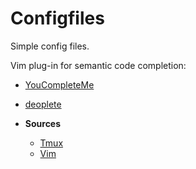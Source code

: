 # Configfiles

Simple config files.

Vim plug-in for semantic code completion:
   * [YouCompleteMe](https://github.com/ycm-core/YouCompleteMe)
   * [deoplete](https://github.com/Shougo/deoplete.nvim)

* **Sources**

    * [Tmux](https://tmux.github.io/)
    * [Vim](http://www.vim.org/)

